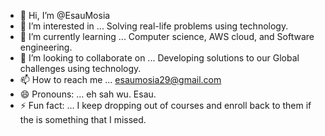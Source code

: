 - 👋 Hi, I’m @EsauMosia
- 👀 I’m interested in ... Solving real-life problems using technology.
- 🌱 I’m currently learning ... Computer science, AWS cloud, and Software engineering.
- 💞️ I’m looking to collaborate on ... Developing solutions to our Global challenges using technology.
- 📫 How to reach me ... esaumosia29@gmail.com
- 😄 Pronouns: ... eh sah wu. Esau.
- ⚡ Fun fact: ... I keep dropping out of courses and enroll back to them if the is something that I missed.

<!---
EsauMosia/EsauMosia is a ✨ special ✨ repository because its `README.md` (this file) appears on your GitHub profile.
You can click the Preview link to take a look at your changes.
--->

